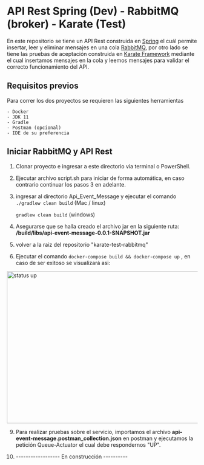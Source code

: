 # API Rest Spring (Dev) - RabbitMQ (broker) - Karate (Test) 

En este repositorio se tiene un API Rest construida en [Spring](https://spring.io/) el cuál permite insertar, leer y eliminar mensajes en una 
cola [RabbitMQ](https://www.rabbitmq.com/), por otro lado se tiene las pruebas de aceptación construida en [Karate Framework](https://github.com/intuit/karate) mediante el cual insertamos
mensajes en la cola y leemos mensajes para validar el correcto funcionamiento del API.

## Requisitos previos
Para correr los dos proyectos se requieren las siguientes herramientas

    - Docker
    - JDK 11
    - Gradle
    - Postman (opcional)
    - IDE de su preferencia

## Iniciar RabbitMQ y API Rest
1. Clonar proyecto e ingresar a este directorio via terminal o PowerShell.
2. Ejecutar archivo script.sh para iniciar de forma automática, en caso contrario continuar los pasos 3 en adelante.

3. ingresar al directorio Api_Event_Message y ejecutar el comando 
    `./gradlew clean build` (Mac / linux)

    `gradlew clean build` (windows)

4. Asegurarse que se halla creado el archivo jar en la siguiente ruta:
   **/build/libs/api-event-message-0.0.1-SNAPSHOT.jar**

5. volver a la raiz del repositorio "karate-test-rabbitmq"

6. Ejecutar el comando `docker-compose build && docker-compose up` , en caso de ser exitoso se visualizará asi:
    
<img src="/Users/joasierr/Karate_Framework/karate-test-rabbitmq/img.png" width=600 height=400 title="status up"/>

9. Para realizar pruebas sobre el servicio, importamos el archivo **api-event-message.postman_collection.json**
en postman y ejecutamos la petición Queue-Actuator el cual debe respondernos "UP".

10. ------------------ En construcción ----------
